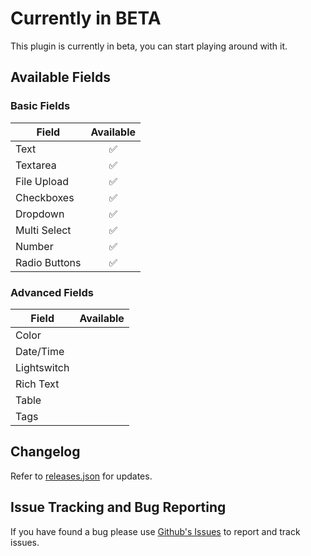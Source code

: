 # Currently in BETA

This plugin is currently in beta, you can start playing around with it.

## Available Fields

### Basic Fields

| Field        | Available           |
| ------------- |:-------------:|
| Text | ✅ |
| Textarea | ✅ |
| File Upload | ✅ |
| Checkboxes | ✅ |
| Dropdown | ✅ |
| Multi Select | ✅ |
| Number | ✅ |
| Radio Buttons | ✅ |

### Advanced Fields

| Field        | Available           |
| ------------- |:-------------:|
| Color |  |
| Date/Time |  |
| Lightswitch |  |
| Rich Text |  |
| Table |  |
| Tags |  |

## Changelog

Refer to [releases.json](https://github.com/owldesign/Form-Builder/blob/master/releases.json) for updates.




## Issue Tracking and Bug Reporting

If you have found a bug please use [Github's Issues](https://github.com/owldesign/Form-Builder/issues) to report and track issues.
